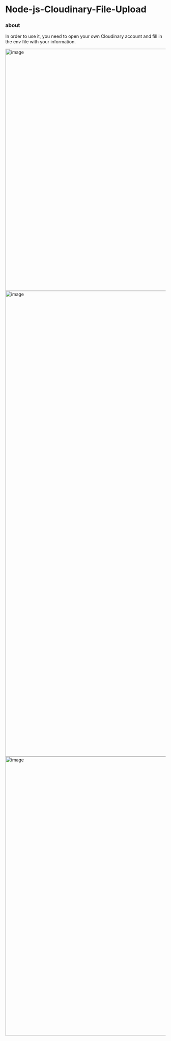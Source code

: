 # Node-js-Cloudinary-File-Upload

### about 
In order to use it, you need to open your own Cloudinary account and fill in the env file with your information.

<img width="760" alt="image" src="https://user-images.githubusercontent.com/98692987/217491015-403cf1dd-d7af-41a2-bf00-01aec6cd4dc7.png">
<img width="1462" alt="image" src="https://user-images.githubusercontent.com/98692987/217491063-fdb340f8-c107-48ec-bb06-11e7f503e11b.png">
<img width="877" alt="image" src="https://user-images.githubusercontent.com/98692987/217492023-c15c61eb-926a-4841-830e-ffa24d0f167c.png">
